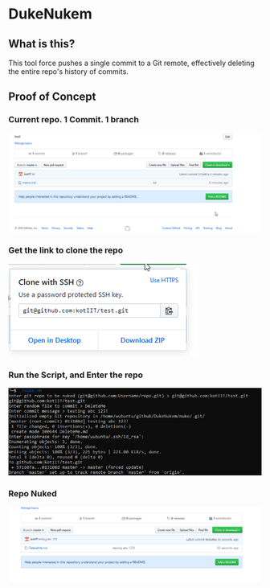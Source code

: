 # DukeNukem

## What is this?

This tool force pushes a single commit to a Git remote, effectively deleting the entire repo's history of commits.

## Proof of Concept

### Current repo. 1 Commit. 1 branch
![Image](Images/Repo_Here.png)

### Get the link to clone the repo
![Image](Images/Repo_Link.png)

### Run the Script, and Enter the repo
![Image](Images/Bash_Output.png)

### Repo Nuked
![Image](Images/Done.png)

